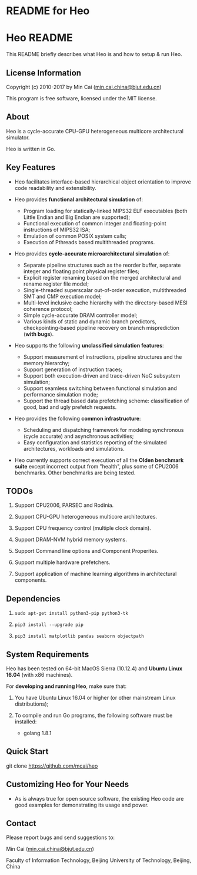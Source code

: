 # README for Heo

# Heo README

This README briefly describes what Heo is and how to setup & run Heo.

## License Information

Copyright (c) 2010-2017 by Min Cai (<min.cai.china@bjut.edu.cn>)

This program is free software, licensed under the MIT license.

## About

Heo is a cycle-accurate CPU-GPU heterogeneous multicore architectural simulator.

Heo is written in Go.

## Key Features

- Heo facilitates interface-based hierarchical object orientation to improve code readability and extensibility.

- Heo provides **functional architectural simulation** of:
	- Program loading for statically-linked MIPS32 ELF executables (both Little Endian and Big Endian are supported);
	- Functional execution of common integer and floating-point instructions of MIPS32 ISA;
	- Emulation of common POSIX system calls;
	- Execution of Pthreads based multithreaded programs.

- Heo provides **cycle-accurate microarchitectural simulation** of:
	- Separate pipeline structures such as the reorder buffer, separate integer and floating point physical register files;
	- Explicit register renaming based on the merged architectural and rename register file model;
	- Single-threaded superscalar out-of-order execution, multithreaded SMT and CMP execution model;
	- Multi-level inclusive cache hierarchy with the directory-based MESI coherence protocol;
	- Simple cycle-accurate DRAM controller model;
	- Various kinds of static and dynamic branch predictors, checkpointing-based pipeline recovery on branch misprediction (**with bugs**).

- Heo supports the following **unclassified simulation features**:
	- Support measurement of instructions, pipeline structures and the memory hierarchy;
	- Support generation of instruction traces;
	- Support both execution-driven and trace-driven NoC subsystem simulation;
	- Support seamless switching between functional simulation and performance simulation mode;
	- Support the thread based data prefetching scheme: classification of good, bad and ugly prefetch requests.

- Heo provides the following **common infrastructure**:
	- Scheduling and dispatching framework for modeling synchronous (cycle accurate) and asynchronous activities;
	- Easy configuration and statistics reporting of the simulated architectures, workloads and simulations.

- Heo currently supports correct execution of all the **Olden benchmark suite** except incorrect output from "health", plus some of CPU2006 benchmarks. Other benchmarks are being tested.

## TODOs

1. Support CPU2006, PARSEC and Rodinia.

2. Support CPU-GPU heterogeneous multicore architectures.

3. Support CPU frequency control (multiple clock domain).

4. Support DRAM-NVM hybrid memory systems.

5. Support Command line options and Component Properites.

6. Support multiple hardware prefetchers.

7. Support application of machine learning algorithms in architectural components.

## Dependencies

1. `sudo apt-get install python3-pip python3-tk`

2. `pip3 install --upgrade pip`

3. `pip3 install matplotlib pandas seaborn objectpath`


## System Requirements

Heo has been tested on 64-bit MacOS Sierra (10.12.4) and **Ubuntu Linux 16.04** (with x86 machines).

For **developing and running Heo**, make sure that:

1. You have Ubuntu Linux 16.04 or higher (or other mainstream Linux distributions);

2. To compile and run Go programs, the following software must be installed:
	- golang 1.8.1

## Quick Start

git clone https://github.com/mcai/heo

## Customizing Heo for Your Needs

- As is always true for open source software, the existing Heo code are good examples for demonstrating its usage and power.

## Contact

Please report bugs and send suggestions to:

Min Cai (<min.cai.china@bjut.edu.cn>)

Faculty of Information Technology, Beijing University of Technology, Beijing, China
